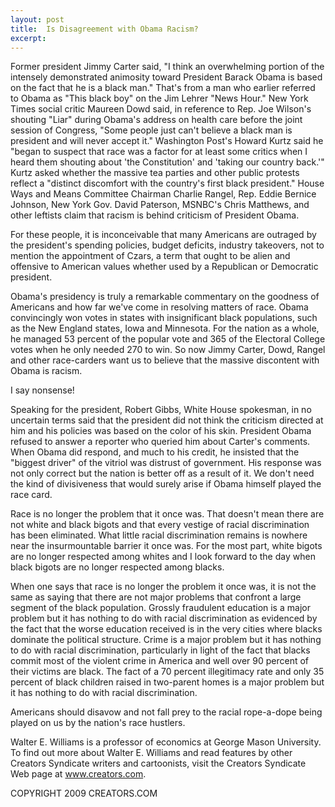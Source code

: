 ```yaml
---
layout: post
title:  Is Disagreement with Obama Racism?
excerpt:
---
```


Former president Jimmy Carter said, "I think an overwhelming portion of the intensely demonstrated animosity toward President Barack Obama is based on the fact that he is a black man." That's from a man who earlier referred to Obama as "This black boy" on the Jim Lehrer "News Hour." New York Times social critic Maureen Dowd said, in reference to Rep. Joe Wilson's shouting "Liar" during Obama's address on health care before the joint session of Congress, "Some people just can't believe a black man is president and will never accept it." Washington Post's Howard Kurtz said he "began to suspect that race was a factor for at least some critics when I heard them shouting about 'the Constitution' and 'taking our country back.'" Kurtz asked whether the massive tea parties and other public protests reflect a "distinct discomfort with the country's first black president." House Ways and Means Committee Chairman Charlie Rangel, Rep. Eddie Bernice Johnson, New York Gov. David Paterson, MSNBC's Chris Matthews, and other leftists claim that racism is behind criticism of President Obama.

For these people, it is inconceivable that many Americans are outraged by the president's spending policies, budget deficits, industry takeovers, not to mention the appointment of Czars, a term that ought to be alien and offensive to American values whether used by a Republican or Democratic president.

Obama's presidency is truly a remarkable commentary on the goodness of Americans and how far we've come in resolving matters of race. Obama convincingly won votes in states with insignificant black populations, such as the New England states, Iowa and Minnesota. For the nation as a whole, he managed 53 percent of the popular vote and 365 of the Electoral College votes when he only needed 270 to win. So now Jimmy Carter, Dowd, Rangel and other race-carders want us to believe that the massive discontent with Obama is racism.

 I say nonsense!

Speaking for the president, Robert Gibbs, White House spokesman, in no uncertain terms said that the president did not think the criticism directed at him and his policies was based on the color of his skin. President Obama refused to answer a reporter who queried him about Carter's comments. When Obama did respond, and much to his credit, he insisted that the "biggest driver" of the vitriol was distrust of government. His response was not only correct but the nation is better off as a result of it. We don't need the kind of divisiveness that would surely arise if Obama himself played the race card.

Race is no longer the problem that it once was. That doesn't mean there are not white and black bigots and that every vestige of racial discrimination has been eliminated. What little racial discrimination remains is nowhere near the insurmountable barrier it once was. For the most part, white bigots are no longer respected among whites and I look forward to the day when black bigots are no longer respected among blacks.

When one says that race is no longer the problem it once was, it is not the same as saying that there are not major problems that confront a large segment of the black population. Grossly fraudulent education is a major problem but it has nothing to do with racial discrimination as evidenced by the fact that the worse education received is in the very cities where blacks dominate the political structure. Crime is a major problem but it has nothing to do with racial discrimination, particularly in light of the fact that blacks commit most of the violent crime in America and well over 90 percent of their victims are black. The fact of a 70 percent illegitimacy rate and only 35 percent of black children raised in two-parent homes is a major problem but it has nothing to do with racial discrimination.

Americans should disavow and not fall prey to the racial rope-a-dope being played on us by the nation's race hustlers.

Walter E. Williams is a professor of economics at George Mason University. To find out more about Walter E. Williams and read features by other Creators Syndicate writers and cartoonists, visit the Creators Syndicate Web page at www.creators.com.

COPYRIGHT 2009 CREATORS.COM
